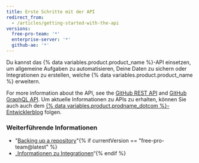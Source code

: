 ```yaml
---
title: Erste Schritte mit der API
redirect_from:
  - /articles/getting-started-with-the-api
versions:
  free-pro-team: '*'
  enterprise-server: '*'
  github-ae: '*'
---
```


Du kannst das {% data variables.product.product_name %}-API einsetzen, um allgemeine Aufgaben zu automatisieren, Deine Daten zu sichern oder Integrationen zu erstellen, welche {% data variables.product.product_name %} erweitern.

For more information about the API, see the [GitHub REST API](/rest) and [GitHub GraphQL API](/graphql). Um aktuelle Informationen zu APIs zu erhalten, können Sie auch auch dem [{% data variables.product.prodname_dotcom %}-Entwicklerblog](https://developer.github.com/changes/) folgen.

### Weiterführende Informationen

- "[Backing up a repository](/articles/backing-up-a-repository)"{% if currentVersion == "free-pro-team@latest" %}
- „[Informationen zu Integrationen](/articles/about-integrations)“{% endif %}
